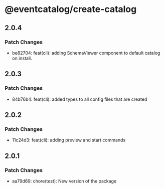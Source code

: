 # @eventcatalog/create-catalog

## 2.0.4

### Patch Changes

- be82704: feat(cli): adding SchemaViewer component to default catalog on install.

## 2.0.3

### Patch Changes

- 84b76b4: feat(cli): added types to all config files that are created

## 2.0.2

### Patch Changes

- 11c24d3: feat(cli): adding preview and start commands

## 2.0.1

### Patch Changes

- aa79d69: chore(test): New version of the package
